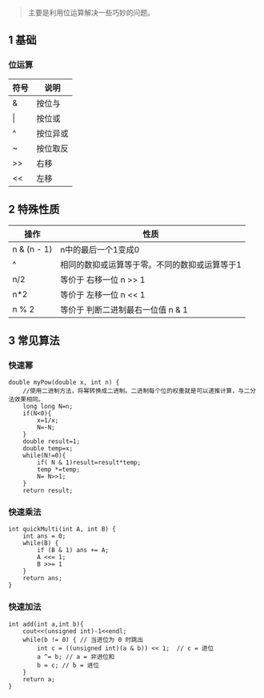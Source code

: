 > 主要是利用位运算解决一些巧妙的问题。

## 1 基础

### 位运算

符号|说明
|----|----|
& | 按位与
\| | 按位或
^ | 按位异或
\~ | 按位取反
\>\> | 右移
<< | 左移

## 2 特殊性质
操作 | 性质
|-----| -----|
n & (n - 1)  | n中的最后一个1变成0
^ | 相同的数抑或运算等于零。不同的数抑或运算等于1
n/2 | 等价于 右移一位 n >> 1
n*2 | 等价于 左移一位 n << 1
 n % 2 |等价于 判断二进制最右一位值 n \& 1


## 3 常见算法

### 快速幂

```
double myPow(double x, int n) {
    //使用二进制方法，将幂转换成二进制。二进制每个位的权重就是可以递推计算，与二分法效果相同。
    long long N=n;
    if(N<0){
        x=1/x;
        N=-N;
    }
    double result=1;
    double temp=x;
    while(N!=0){
        if( N & 1)result=result*temp;
        temp *=temp;
        N= N>>1;
    }
    return result;
```

### 快速乘法

```
int quickMulti(int A, int B) {
    int ans = 0;
    while(B) {
        if (B & 1) ans += A;
        A <<= 1;
        B >>= 1
    }
    return ans;
}
```

### 快速加法

```
int add(int a,int b){
    cout<<(unsigned int)-1<<endl;
    while(b != 0) { // 当进位为 0 时跳出
        int c = ((unsigned int)(a & b)) << 1;  // c = 进位
        a ^= b; // a = 非进位和
        b = c; // b = 进位
    }
    return a;
}
```